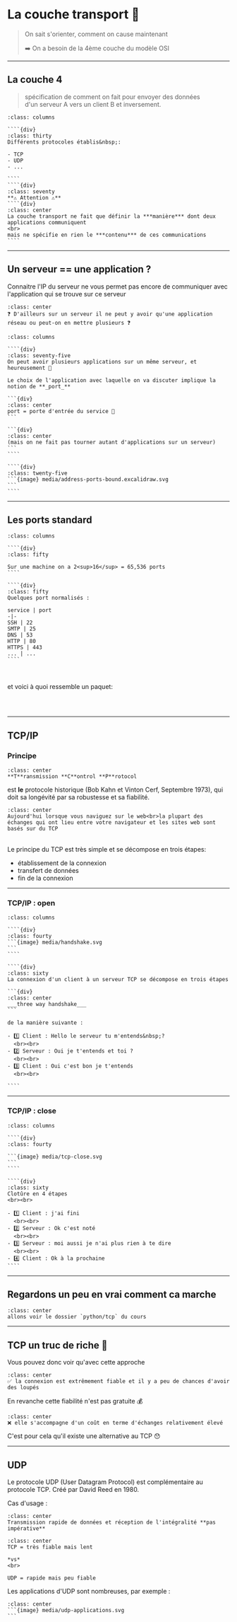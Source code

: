 # La couche transport 🚗

> On sait s'orienter, comment on cause maintenant
>
> ➡️ On a besoin de la 4ème couche du modèle OSI

---

## La couche 4

> spécification de comment on fait pour envoyer des données <br>
> d'un serveur A vers un client B et inversement.

`````{div}
:class: columns

````{div}
:class: thirty
Différents protocoles établis&nbsp;:

- TCP
- UDP
- ...

````
````{div}
:class: seventy
**⚠️ Attention ⚠️**
````{div}
:class: center
La couche transport ne fait que définir la ***manière*** dont deux applications communiquent
<br>
mais ne spécifie en rien le ***contenu*** de ces communications
````
`````

---

## Un serveur == une application ?

Connaitre l'IP du serveur ne vous permet pas encore de communiquer avec l'application qui se trouve sur ce serveur
<br>

````{div}
:class: center
❓ D'ailleurs sur un serveur il ne peut y avoir qu'une application réseau ou peut-on en mettre plusieurs ❓
````

`````{div}
:class: columns

````{div}
:class: seventy-five
On peut avoir plusieurs applications sur un même serveur, et heureusement 🥳

Le choix de l'application avec laquelle on va discuter implique la notion de **_port_**

```{div}
:class: center
port = porte d'entrée du service 🚪
```

```{div}
:class: center
(mais on ne fait pas tourner autant d'applications sur un serveur)
```
````

````{div}
:class: twenty-five
```{image} media/address-ports-bound.excalidraw.svg
```
````

`````

---

## Les ports standard

`````{div}
:class: columns

````{div}
:class: fifty

Sur une machine on a 2<sup>16</sup> = 65,536 ports
````

````{div}
:class: fifty
Quelques port normalisés :

service | port
-|-
SSH | 22
SMTP | 25
DNS | 53
HTTP | 80
HTTPS | 443
... | ...
````
`````

<br>

et voici à quoi ressemble un paquet:

<br>

```{image} media/packet-layers.svg
```

---

## TCP/IP

### Principe

````{div}
:class: center
**T**ransmission **C**ontrol **P**rotocol
````

est **le** protocole historique (Bob Kahn et Vinton Cerf, Septembre 1973), qui doit sa longévité par sa robustesse et sa fiabilité.

````{div}
:class: center
Aujourd'hui lorsque vous naviguez sur le web<br>la plupart des échanges qui ont lieu entre votre navigateur et les sites web sont basés sur du TCP
````

<br>
Le principe du TCP est très simple et se décompose en trois étapes:

- établissement de la connexion
- transfert de données
- fin de la connexion

---

### TCP/IP : open

`````{div}
:class: columns

````{div}
:class: fourty
```{image} media/handshake.svg
```
````

````{div}
:class: sixty
La connexion d'un client à un serveur TCP se décompose en trois étapes

```{div}
:class: center
___three way handshake___
```

de la manière suivante :

- 1️⃣ Client : Hello le serveur tu m'entends&nbsp;?
  <br><br>
- 2️⃣ Serveur : Oui je t'entends et toi ?
  <br><br>
- 3️⃣ Client : Oui c'est bon je t'entends
  <br><br>

````
`````

---

### TCP/IP : close

`````{div}
:class: columns

````{div}
:class: fourty

```{image} media/tcp-close.svg
```
````

````{div}
:class: sixty
Clotûre en 4 étapes
<br><br>

- 1️⃣ Client : j'ai fini
  <br><br>
- 2️⃣ Serveur : Ok c'est noté
  <br><br>
- 3️⃣ Serveur : moi aussi je n'ai plus rien à te dire
  <br><br>
- 4️⃣ Client : Ok à la prochaine
````
`````

---

## Regardons un peu en vrai comment ca marche

```{div}
:class: center
allons voir le dossier `python/tcp` du cours
```

---

## TCP un truc de riche 🤑

Vous pouvez donc voir qu'avec cette approche
````{div}
:class: center
✅ la connexion est extrêmement fiable et il y a peu de chances d'avoir des loupés
````

En revanche cette fiabilité n'est pas gratuite 💰️
````{div}
:class: center
❌ elle s'accompagne d'un coût en terme d'échanges relativement élevé
````

C'est pour cela qu'il existe une alternative au TCP 😯

---

## UDP

Le protocole UDP (User Datagram Protocol) est complémentaire au protocole TCP. Créé par David Reed en 1980.

Cas d'usage :

````{div}
:class: center
Transmission rapide de données et réception de l'intégralité **pas impérative**
````

````{div}
:class: center
TCP = très fiable mais lent

*vs*
<br>

UDP = rapide mais peu fiable
````

Les applications d'UDP sont nombreuses, par exemple :

````{div}
:class: center
```{image} media/udp-applications.svg
```
````
